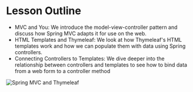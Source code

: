 # Lesson Outline

* MVC and You: We introduce the model-view-controller pattern and discuss how Spring MVC adapts it for use on the web.
* HTML Templates and Thymeleaf: We look at how Thymeleaf's HTML templates work and how we can populate them with data using Spring controllers.
* Connecting Controllers to Templates: We dive deeper into the relationship between controllers and templates to see how to bind data from a web form to a controller method

![Spring MVC and Thymeleaf](https://video.udacity-data.com/topher/2020/June/5ed9745e_l3-03-lesson-outline/l3-03-lesson-outline.png)
